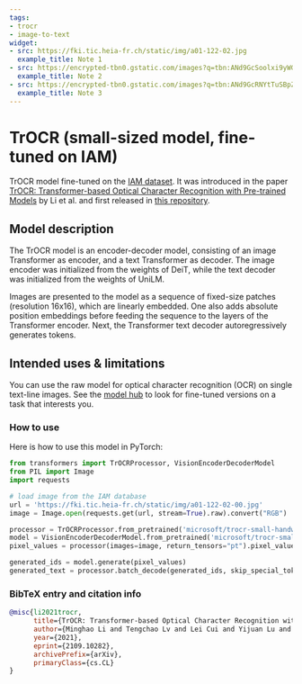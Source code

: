 ```yaml
---
tags:
- trocr
- image-to-text
widget:
- src: https://fki.tic.heia-fr.ch/static/img/a01-122-02.jpg
  example_title: Note 1
- src: https://encrypted-tbn0.gstatic.com/images?q=tbn:ANd9GcSoolxi9yWGAT5SLZShv8vVd0bz47UWRzQC19fDTeE8GmGv_Rn-PCF1pP1rrUx8kOjA4gg&usqp=CAU
  example_title: Note 2
- src: https://encrypted-tbn0.gstatic.com/images?q=tbn:ANd9GcRNYtTuSBpZPV_nkBYPMFwVVD9asZOPgHww4epu9EqWgDmXW--sE2o8og40ZfDGo87j5w&usqp=CAU
  example_title: Note 3
---
```


# TrOCR (small-sized model, fine-tuned on IAM) 

TrOCR model fine-tuned on the [IAM dataset](https://fki.tic.heia-fr.ch/databases/iam-handwriting-database). It was introduced in the paper [TrOCR: Transformer-based Optical Character Recognition with Pre-trained Models](https://arxiv.org/abs/2109.10282) by Li et al. and first released in [this repository](https://github.com/microsoft/unilm/tree/master/trocr). 


## Model description

The TrOCR model is an encoder-decoder model, consisting of an image Transformer as encoder, and a text Transformer as decoder. The image encoder was initialized from the weights of DeiT, while the text decoder was initialized from the weights of UniLM.

Images are presented to the model as a sequence of fixed-size patches (resolution 16x16), which are linearly embedded. One also adds absolute position embeddings before feeding the sequence to the layers of the Transformer encoder. Next, the Transformer text decoder autoregressively generates tokens.

## Intended uses & limitations

You can use the raw model for optical character recognition (OCR) on single text-line images. See the [model hub](https://huggingface.co/models?search=microsoft/trocr) to look for fine-tuned versions on a task that interests you.

### How to use

Here is how to use this model in PyTorch:

```python
from transformers import TrOCRProcessor, VisionEncoderDecoderModel
from PIL import Image
import requests

# load image from the IAM database
url = 'https://fki.tic.heia-fr.ch/static/img/a01-122-02-00.jpg'
image = Image.open(requests.get(url, stream=True).raw).convert("RGB")

processor = TrOCRProcessor.from_pretrained('microsoft/trocr-small-handwritten')
model = VisionEncoderDecoderModel.from_pretrained('microsoft/trocr-small-handwritten')
pixel_values = processor(images=image, return_tensors="pt").pixel_values

generated_ids = model.generate(pixel_values)
generated_text = processor.batch_decode(generated_ids, skip_special_tokens=True)[0]
```

### BibTeX entry and citation info

```bibtex
@misc{li2021trocr,
      title={TrOCR: Transformer-based Optical Character Recognition with Pre-trained Models}, 
      author={Minghao Li and Tengchao Lv and Lei Cui and Yijuan Lu and Dinei Florencio and Cha Zhang and Zhoujun Li and Furu Wei},
      year={2021},
      eprint={2109.10282},
      archivePrefix={arXiv},
      primaryClass={cs.CL}
}
```